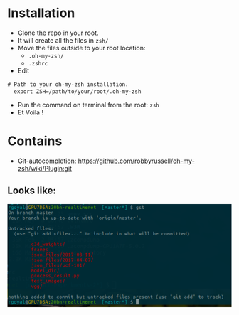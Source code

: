 # Installation
- Clone the repo in your root.
- It will create all the files in `zsh/`
- Move the files outside to your root location:
  - `.oh-my-zsh/`
  - `.zshrc`
- Edit 
```
# Path to your oh-my-zsh installation.
  export ZSH=/path/to/your/root/.oh-my-zsh

```
- Run the command on terminal from the root: `zsh`
- Et Voila !

# Contains
- Git-autocompletion: https://github.com/robbyrussell/oh-my-zsh/wiki/Plugin:git

## Looks like:
![Alt text](zshell-screenshot.png?raw=true "Optional Title")
